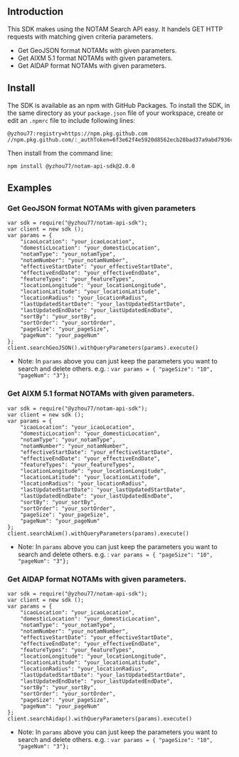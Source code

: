 ## Introduction

This SDK makes using the NOTAM Search API easy. It handels GET HTTP requests with matching given criteria parameters.

* Get GeoJSON format NOTAMs with given parameters.
* Get AIXM 5.1 format NOTAMs with given parameters.
* Get AIDAP format NOTAMs with given parameters.

## Install

The SDK is available as an npm with GitHub Packages. 
To install the SDK, in the same directory as your `package.json` file of your workspace, create or edit an `.npmrc` file to include following lines:
```
@yzhou77:registry=https://npm.pkg.github.com 
//npm.pkg.github.com/:_authToken=6f3e62f4e5920d8562ecb28bad37a9abd7936c86
```

Then install from the command line:
```
npm install @yzhou77/notam-api-sdk@2.0.0
```

## Examples

### Get GeoJSON format NOTAMs with given parameters
```
var sdk = require("@yzhou77/notam-api-sdk");
var client = new sdk ();
var params = { 
    "icaoLocation": "your_icaoLocation",
    "domesticLocation": "your_domesticLocation",
    "notamType": "your_notamType",
    "notamNumber": "your_notamNumber",
    "effectiveStartDate": "your_effectiveStartDate",
    "effectiveEndDate": "your_effectiveEndDate",
    "featureTypes": "your_featureTypes",
    "locationLongitude": "your_locationLongitude",
    "locationLatitude": "your_locationLatitude",
    "locationRadius": "your_locationRadius",
    "lastUpdatedStartDate": "your_lastUpdatedStartDate",
    "lastUpdatedEndDate": "your_lastUpdatedEndDate",
    "sortBy": "your_sortBy",
    "sortOrder": "your_sortOrder",
    "pageSize": "your_pageSize",
    "pageNum": "your_pageNum"
};
client.searchGeoJSON().withQueryParameters(params).execute()
```
* Note: In `params` above you can just keep the parameters you want to search and delete others. e.g. :
```var params = { "pageSize": "10", "pageNum": "3"};```


### Get AIXM 5.1 format NOTAMs with given parameters.
```
var sdk = require("@yzhou77/notam-api-sdk");
var client = new sdk ();
var params = { 
    "icaoLocation": "your_icaoLocation",
    "domesticLocation": "your_domesticLocation",
    "notamType": "your_notamType",
    "notamNumber": "your_notamNumber",
    "effectiveStartDate": "your_effectiveStartDate",
    "effectiveEndDate": "your_effectiveEndDate",
    "featureTypes": "your_featureTypes",
    "locationLongitude": "your_locationLongitude",
    "locationLatitude": "your_locationLatitude",
    "locationRadius": "your_locationRadius",
    "lastUpdatedStartDate": "your_lastUpdatedStartDate",
    "lastUpdatedEndDate": "your_lastUpdatedEndDate",
    "sortBy": "your_sortBy",
    "sortOrder": "your_sortOrder",
    "pageSize": "your_pageSize",
    "pageNum": "your_pageNum"
};
client.searchAixm().withQueryParameters(params).execute()
```
* Note: In `params` above you can just keep the parameters you want to search and delete others. e.g. :
```var params = { "pageSize": "10", "pageNum": "3"};```

### Get AIDAP format NOTAMs with given parameters.
```
var sdk = require("@yzhou77/notam-api-sdk");
var client = new sdk ();
var params = { 
    "icaoLocation": "your_icaoLocation",
    "domesticLocation": "your_domesticLocation",
    "notamType": "your_notamType",
    "notamNumber": "your_notamNumber",
    "effectiveStartDate": "your_effectiveStartDate",
    "effectiveEndDate": "your_effectiveEndDate",
    "featureTypes": "your_featureTypes",
    "locationLongitude": "your_locationLongitude",
    "locationLatitude": "your_locationLatitude",
    "locationRadius": "your_locationRadius",
    "lastUpdatedStartDate": "your_lastUpdatedStartDate",
    "lastUpdatedEndDate": "your_lastUpdatedEndDate",
    "sortBy": "your_sortBy",
    "sortOrder": "your_sortOrder",
    "pageSize": "your_pageSize",
    "pageNum": "your_pageNum"
};
client.searchAidap().withQueryParameters(params).execute()
```
* Note: In `params` above you can just keep the parameters you want to search and delete others. e.g. :
```var params = { "pageSize": "10", "pageNum": "3"};```
